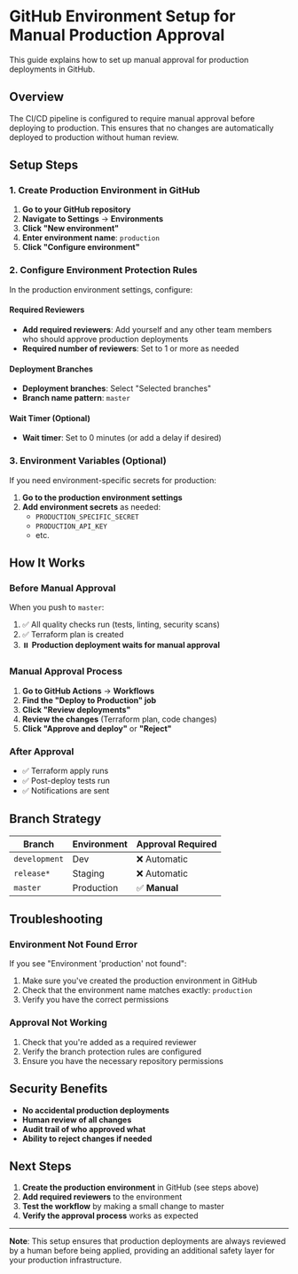 # GitHub Environment Setup for Manual Production Approval

This guide explains how to set up manual approval for production deployments in GitHub.

## Overview

The CI/CD pipeline is configured to require manual approval before deploying to production. This ensures that no changes are automatically deployed to production without human review.

## Setup Steps

### 1. Create Production Environment in GitHub

1. **Go to your GitHub repository**
2. **Navigate to Settings** → **Environments**
3. **Click "New environment"**
4. **Enter environment name**: `production`
5. **Click "Configure environment"**

### 2. Configure Environment Protection Rules

In the production environment settings, configure:

#### **Required Reviewers**

- **Add required reviewers**: Add yourself and any other team members who should approve production deployments
- **Required number of reviewers**: Set to 1 or more as needed

#### **Deployment Branches**

- **Deployment branches**: Select "Selected branches"
- **Branch name pattern**: `master`

#### **Wait Timer** (Optional)

- **Wait timer**: Set to 0 minutes (or add a delay if desired)

### 3. Environment Variables (Optional)

If you need environment-specific secrets for production:

1. **Go to the production environment settings**
2. **Add environment secrets** as needed:
   - `PRODUCTION_SPECIFIC_SECRET`
   - `PRODUCTION_API_KEY`
   - etc.

## How It Works

### Before Manual Approval

When you push to `master`:

1. ✅ All quality checks run (tests, linting, security scans)
2. ✅ Terraform plan is created
3. ⏸️ **Production deployment waits for manual approval**

### Manual Approval Process

1. **Go to GitHub Actions** → **Workflows**
2. **Find the "Deploy to Production" job**
3. **Click "Review deployments"**
4. **Review the changes** (Terraform plan, code changes)
5. **Click "Approve and deploy"** or **"Reject"**

### After Approval

- ✅ Terraform apply runs
- ✅ Post-deploy tests run
- ✅ Notifications are sent

## Branch Strategy

| Branch        | Environment | Approval Required |
| ------------- | ----------- | ----------------- |
| `development` | Dev         | ❌ Automatic      |
| `release*`    | Staging     | ❌ Automatic      |
| `master`      | Production  | ✅ **Manual**     |

## Troubleshooting

### Environment Not Found Error

If you see "Environment 'production' not found":

1. Make sure you've created the production environment in GitHub
2. Check that the environment name matches exactly: `production`
3. Verify you have the correct permissions

### Approval Not Working

1. Check that you're added as a required reviewer
2. Verify the branch protection rules are configured
3. Ensure you have the necessary repository permissions

## Security Benefits

- **No accidental production deployments**
- **Human review of all changes**
- **Audit trail of who approved what**
- **Ability to reject changes if needed**

## Next Steps

1. **Create the production environment** in GitHub (see steps above)
2. **Add required reviewers** to the environment
3. **Test the workflow** by making a small change to master
4. **Verify the approval process** works as expected

---

**Note**: This setup ensures that production deployments are always reviewed by a human before being applied, providing an additional safety layer for your production infrastructure.
